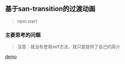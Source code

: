 ## 基于san-transition的过渡动画
> npm start
### 主要思考的问题
> 注意：我没有使用self方法，我只是提供了自己的简介

[demo](https://volankey.github.io/SAN-LEARN/transition)






